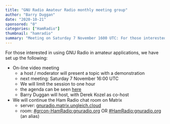 ```yaml
---
title: "GNU Radio Amateur Radio monthly meeting group"
author: "Barry Duggan"
date: "2020-10-21"
sponsored: "0"
categories: ["HamRadio"]
thumbnail: "hamradio"
summary: "Meeting on Saturday 7 November 1600 UTC: For those interested in using GNU Radio in amateur applications, we have set up the following On-line video meeting: …"
---
```

For those interested in using GNU Radio in amateur applications, we have set up the following:

* On-line video meeting
  * a host / moderator will present a topic with a demonstration
  * next meeting: Saturday 7 November 16:00 UTC
  * We will limit the session to one hour
  * the agenda can be seen [here](https://wiki.gnuradio.org/index.php/User:Duggabe)
  * Barry Duggan will host, with Derek Kozel as co-host
* We will continue the Ham Radio chat room on Matrix
  * server: [gnuradio.matrix.ungleich.cloud](https://chat.gnuradio.org)
  * room: [#grcon-HamRadio:gnuradio.org](https://chat.gnuradio.org/#/room/#HamRadio:gnuradio.org) OR [#HamRadio:gnuradio.org](https://chat.gnuradio.org/#/room/#HamRadio:gnuradio.org) (an alias)
